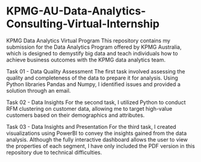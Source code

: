 # KPMG-AU-Data-Analytics-Consulting-Virtual-Internship


KPMG Data Analytics Virtual Program
This repository contains my submission for the Data Analytics Program offered by KPMG Australia, which is designed to demystify big data and teach individuals how to achieve business outcomes with the KPMG data analytics team.

Task 01 - Data Quality Assessment
The first task involved assessing the quality and completeness of the data to prepare it for analysis. Using Python libraries Pandas and Numpy, I identified issues and provided a solution through an email.

Task 02 - Data Insights
For the second task, I utilized Python to conduct RFM clustering on customer data, allowing me to target high-value customers based on their demographics and attributes.

Task 03 - Data Insights and Presentation
For the third task, I created visualizations using PowerBI to convey the insights gained from the data analysis. Although the fully interactive dashboard allows the user to view the properties of each segment, I have only included the PDF version in this repository due to technical difficulties.
